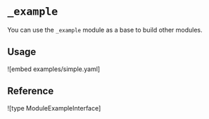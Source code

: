 # `_example`

You can use the `_example` module as a base to build other modules.

## Usage

![embed examples/simple.yaml]

## Reference

![type ModuleExampleInterface]
